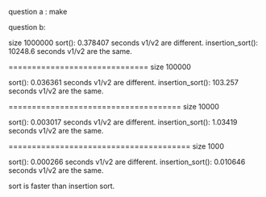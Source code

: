question a : make

question b:


size 1000000
sort(): 0.378407 seconds
v1/v2 are different.
insertion_sort(): 10248.6 seconds
v1/v2 are the same.


==============================
size 100000

sort(): 0.036361 seconds
v1/v2 are different.
insertion_sort(): 103.257 seconds
v1/v2 are the same.

=====================================
size 10000

sort(): 0.003017 seconds
v1/v2 are different.
insertion_sort(): 1.03419 seconds
v1/v2 are the same.


=======================================
size 1000

sort(): 0.000266 seconds
v1/v2 are different.
insertion_sort(): 0.010646 seconds
v1/v2 are the same.

sort is faster than insertion sort.
